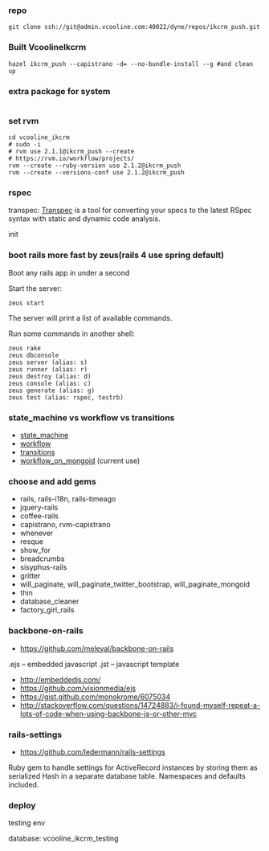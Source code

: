 ### repo

```shell
git clone ssh://git@admin.vcooline.com:40022/dyne/repos/ikcrm_push.git
```

### Built VcoolineIkcrm

```shell
hazel ikcrm_push --capistrano -d= --no-bundle-install --g #and clean up
```

### extra package for system

```shell
```

### set rvm

```shell
cd vcooline_ikcrm
# sudo -i
# rvm use 2.1.1@ikcrm_push --create
# https://rvm.io/workflow/projects/
rvm --create --ruby-version use 2.1.2@ikcrm_push
rvm --create --versions-conf use 2.1.2@ikcrm_push
```

### rspec

transpec: [Transpec](https://github.com/yujinakayama/transpec) is a tool for converting your
specs to the latest RSpec syntax with static and dynamic code analysis.

init

### boot rails more fast by zeus(rails 4 use spring default)

Boot any rails app in under a second

Start the server:

```shell
zeus start
```

The server will print a list of available commands.

Run some commands in another shell:

```shell
zeus rake
zeus dbconsole
zeus server (alias: s)
zeus runner (alias: r)
zeus destroy (alias: d)
zeus console (alias: c)
zeus generate (alias: g)
zeus test (alias: rspec, testrb)
```

### state_machine vs workflow vs transitions

- [state_machine](https://github.com/pluginaweek/state_machine)
- [workflow](https://github.com/geekq/workflow)
- [transitions](https://github.com/troessner/transitions)
- [workflow_on_mongoid](http://github.com/bowsersenior/workflow_on_mongoid) (current use)

### choose and add gems

* rails, rails-i18n, rails-timeago
* jquery-rails
* coffee-rails
* capistrano, rvm-capistrano
* whenever
* resque
* show_for
* breadcrumbs
* sisyphus-rails
* gritter
* will_paginate, will_paginate_twitter_bootstrap, will_paginate_mongoid
* thin
* database_cleaner
* factory_girl_rails

### backbone-on-rails

- https://github.com/meleyal/backbone-on-rails

.ejs – embedded javascript
.jst – javascript template

- http://embeddedjs.com/
- https://github.com/visionmedia/ejs
- https://gist.github.com/monokrome/6075034
- http://stackoverflow.com/questions/14724883/i-found-myself-repeat-a-lots-of-code-when-using-backbone-js-or-other-mvc

### rails-settings

- https://github.com/ledermann/rails-settings

Ruby gem to handle settings for ActiveRecord instances by storing them as serialized Hash in a separate database table. Namespaces and defaults included.

### deploy

testing env

database: vcooline_ikcrm_testing
